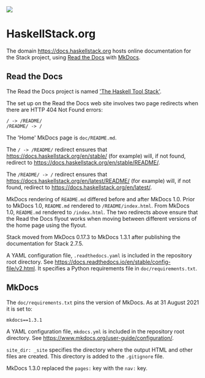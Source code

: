 <div class="hidden-warning"><a href="https://docs.haskellstack.org/"><img src="https://cdn.jsdelivr.net/gh/commercialhaskell/stack/doc/img/hidden-warning.svg"></a></div>

# HaskellStack.org

The domain https://docs.haskellstack.org hosts online documentation for the
Stack project, using [Read the Docs](https://readthedocs.org/) with
[MkDocs](https://www.mkdocs.org/).

## Read the Docs

The Read the Docs project is named
['The Haskell Tool Stack'](https://readthedocs.org/projects/stack/).

The set up on the Read the Docs web site involves two page redirects when there
are HTTP 404 Not Found errors:

    / -> /README/
    /README/ -> /

The 'Home' MkDocs page is `doc/README.md`.

The `/ -> /README/` redirect ensures that
https://docs.haskellstack.org/en/stable/ (for example) will, if not found,
redirect to https://docs.haskellstack.org/en/stable/README/.

The `/README/ -> /` redirect ensures that
https://docs.haskellstack.org/en/latest/README/ (for example) will, if not
found, redirect to https://docs.haskellstack.org/en/latest/.

MkDocs rendering of `README.md` differed before and after MkDocs 1.0. Prior to
MkDocs 1.0, `README.md` rendered to `/README/index.html`. From MkDocs 1.0,
`README.md` rendered to `/index.html`. The two redirects above ensure that the
Read the Docs flyout works when moving between different versions of the home
page using the flyout.

Stack moved from MkDocs 0.17.3 to MkDocs 1.3.1 after publishing the
documentation for Stack 2.7.5.

A YAML configuration file, `.readthedocs.yaml` is included in the repository
root directory. See https://docs.readthedocs.io/en/stable/config-file/v2.html.
It specifies a Python requirements file in `doc/requirements.txt`.

## MkDocs

The `doc/requirements.txt` pins the version of MkDocs. As at 31 August 2021 it
is set to:

    mkdocs==1.3.1

A YAML configuration file, `mkdocs.yml` is included in the repository root
directory. See https://www.mkdocs.org/user-guide/configuration/.

`site_dir: _site` specifies the directory where the output HTML and other files
are created. This directory is added to the `.gitignore` file.

MkDocs 1.3.0 replaced the `pages:` key with the `nav:` key.
